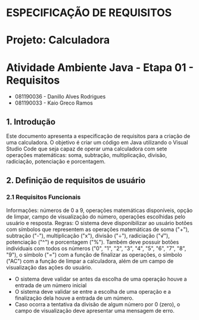 # ESPECIFICAÇÃO DE REQUISITOS

# Projeto: Calculadora

# Atividade Ambiente Java - Etapa 01 - Requisitos
- 081190036 - Danillo Alves Rodrigues
- 081190033 - Kaio Greco Ramos

## 1. Introdução

Este documento apresenta a especificação de requisitos para a criação de uma calculadora. O objetivo é criar um código em Java utilizando o Visual Studio Code que seja capaz de operar uma calculadora com sete operações matemáticas: soma, subtração, multiplicação, divisão, radiciação, potenciação e porcentagem.

## 2. Definição de requisitos de usuário

### 2.1 Requisitos Funcionais

Informações: números de 0 a 9, operações matemáticas disponíveis, opção de limpar, campo de visualização do número, operações escolhidas pelo usuário e resposta.
Regras: O sistema deve disponibilizar ao usuário botões com símbolos que representem as operações matemáticas de soma ("+"), subtração ("-"), multiplicação ("x"), divisão ("÷"), radiciação ("√"), potenciação ("^") e porcentagem ("%"). Também deve possuir botões individuais com todos os números ("0", "1", "2", "3", "4", "5", "6", "7", "8", "9"), o símbolo ("=") com a função de finalizar as operações, o símbolo ("AC") com a função de limpar a calculadora, além de um campo de visualização das ações do usuário.
- O sistema deve validar se antes da escolha de uma operação houve a entrada de um número inicial
- O sistema deve validar se entre a escolha de uma operação e a finalização dela houve a entrada de um número.
- Caso ocorra a tentativa da divisão de algum número por 0 (zero), o campo de visualização deve apresentar uma mensagem de erro.
